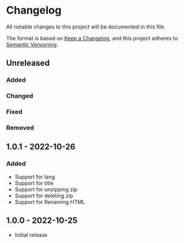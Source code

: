 # Changelog
All notable changes to this project will be documented in this file.

The format is based on [Keep a Changelog](https://keepachangelog.com/en/1.0.0/),
and this project adheres to [Semantic Versioning](https://semver.org/spec/v2.0.0.html).

## Unreleased
### Added
### Changed
### Fixed
### Removed

## 1.0.1 - 2022-10-26
### Added
- Support for lang
- Support for title
- Support for unzipping zip
- Support for deleting zip
- Support for Renaming HTML

## 1.0.0 - 2022-10-25
- Initial release
